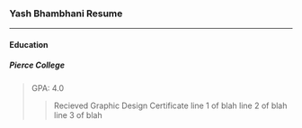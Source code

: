 ### Yash Bhambhani Resume
---
#### **Education**
##### Pierce College
>GPA: 4.0
>>Recieved Graphic Design Certificate
  line 1 of blah
  line 2 of blah 
  line 3 of blah
